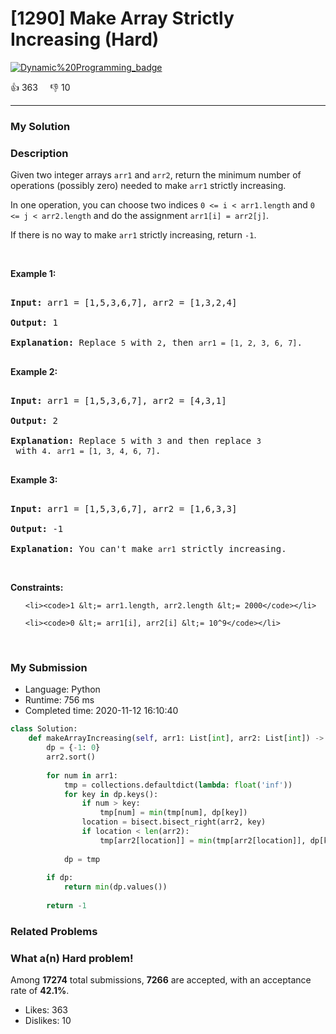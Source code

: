 # [1290] Make Array Strictly Increasing (Hard)

[![Dynamic%20Programming_badge](https://img.shields.io/badge/topic-Dynamic%20Programming-green.svg)](https://leetcode.com/problems/make-array-strictly-increasing/) 

:+1: 363 &nbsp; &nbsp; :thumbsdown: 10

---

### My Solution


### Description
<p>Given two integer arrays&nbsp;<code>arr1</code> and <code>arr2</code>, return the minimum number of operations (possibly zero) needed&nbsp;to make <code>arr1</code> strictly increasing.</p>

<p>In one operation, you can choose two indices&nbsp;<code>0 &lt;=&nbsp;i &lt; arr1.length</code>&nbsp;and&nbsp;<code>0 &lt;= j &lt; arr2.length</code>&nbsp;and do the assignment&nbsp;<code>arr1[i] = arr2[j]</code>.</p>

<p>If there is no way to make&nbsp;<code>arr1</code>&nbsp;strictly increasing,&nbsp;return&nbsp;<code>-1</code>.</p>

<p>&nbsp;</p>
<p><strong>Example 1:</strong></p>

<pre>
<strong>Input:</strong> arr1 = [1,5,3,6,7], arr2 = [1,3,2,4]
<strong>Output:</strong> 1
<strong>Explanation:</strong> Replace <code>5</code> with <code>2</code>, then <code>arr1 = [1, 2, 3, 6, 7]</code>.
</pre>

<p><strong>Example 2:</strong></p>

<pre>
<strong>Input:</strong> arr1 = [1,5,3,6,7], arr2 = [4,3,1]
<strong>Output:</strong> 2
<strong>Explanation:</strong> Replace <code>5</code> with <code>3</code> and then replace <code>3</code> with <code>4</code>. <code>arr1 = [1, 3, 4, 6, 7]</code>.
</pre>

<p><strong>Example 3:</strong></p>

<pre>
<strong>Input:</strong> arr1 = [1,5,3,6,7], arr2 = [1,6,3,3]
<strong>Output:</strong> -1
<strong>Explanation:</strong> You can&#39;t make <code>arr1</code> strictly increasing.</pre>

<p>&nbsp;</p>
<p><strong>Constraints:</strong></p>

<ul>
	<li><code>1 &lt;= arr1.length, arr2.length &lt;= 2000</code></li>
	<li><code>0 &lt;= arr1[i], arr2[i] &lt;= 10^9</code></li>
</ul>

<p>&nbsp;</p>


### My Submission

- Language: Python
- Runtime: 756 ms
- Completed time: 2020-11-12 16:10:40

```Python
class Solution:
    def makeArrayIncreasing(self, arr1: List[int], arr2: List[int]) -> int:
        dp = {-1: 0}
        arr2.sort()
        
        for num in arr1:
            tmp = collections.defaultdict(lambda: float('inf'))
            for key in dp.keys():
                if num > key:
                    tmp[num] = min(tmp[num], dp[key])
                location = bisect.bisect_right(arr2, key)
                if location < len(arr2):
                    tmp[arr2[location]] = min(tmp[arr2[location]], dp[key] + 1)
            
            dp = tmp
        
        if dp:
            return min(dp.values())
    
        return -1
```


### Related Problems




### What a(n) Hard problem!
Among **17274** total submissions, **7266** are accepted, with an acceptance rate of **42.1%**. <br>

- Likes: 363
- Dislikes: 10

